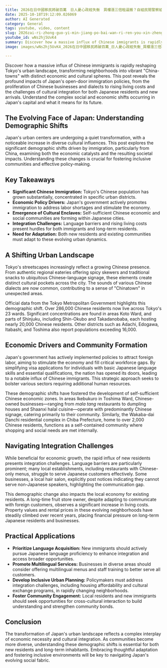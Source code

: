 ```yaml
---
title: 2026在日中國移民將破百萬　日人憂心政經失衡　買樓漲三倍租逼搬？自組民間警察組織？中國擴張下的隱形危機｜無聲入侵 隱形戰場｜鏡新聞調查報告｜#鏡新聞
date: 2025-10-18T19:12:09.026069
author: AI Generated
category: General
tags: youtube, video, content
slug: 2026zai-ri-zhong-guo-yi-min-jiang-po-bai-wan-ri-ren-you-xin-zheng-jing-shi-heng-mai-lou-zhang-san-be-wNs2hj5U
youtube_id: wNs2hj5UvK4
summary: Discover how a massive influx of Chinese immigrants is rapidly reshaping Tokyo's urban landscape, transforming neighborhoods into vibrant "China-towns" with distinct economic and cultural spheres. This post reveals the profound impacts of Japan's open-door immigration policies, from the proliferation of Chinese businesses and dialects to rising living costs and the challenges of cultural integration for both Japanese residents and new arrivals. Understand the complex social and economic shifts occurring in Japan's capital and what it means for its future.
image: images/wNs2hj5UvK4_2026在日中國移民將破百萬_日人憂心政經失衡_買樓漲三倍租逼搬_自組民間警察組織_中國擴張下的隱形.jpg

---
```


Discover how a massive influx of Chinese immigrants is rapidly reshaping Tokyo's urban landscape, transforming neighborhoods into vibrant "China-towns" with distinct economic and cultural spheres. This post reveals the profound impacts of Japan's open-door immigration policies, from the proliferation of Chinese businesses and dialects to rising living costs and the challenges of cultural integration for both Japanese residents and new arrivals. Understand the complex social and economic shifts occurring in Japan's capital and what it means for its future.

## The Evolving Face of Japan: Understanding Demographic Shifts

Japan's urban centers are undergoing a quiet transformation, with a noticeable increase in diverse cultural influences. This post explores the significant demographic shifts driven by immigration, particularly from China, examining both the economic catalysts and the resulting societal impacts. Understanding these changes is crucial for fostering inclusive communities and effective policy-making.

## Key Takeaways

* **Significant Chinese Immigration:** Tokyo's Chinese population has grown substantially, concentrated in specific urban districts.
* **Economic Policy Drivers:** Japan's government actively promotes immigration to address labor shortages and stimulate the economy.
* **Emergence of Cultural Enclaves:** Self-sufficient Chinese economic and social communities are forming within Japanese cities.
* **Integration Challenges:** Language barriers and rising living costs present hurdles for both immigrants and long-term residents.
* **Need for Adaptation:** Both new residents and existing communities must adapt to these evolving urban dynamics.

## A Shifting Urban Landscape

Tokyo's streetscapes increasingly reflect a growing Chinese presence. From authentic regional eateries offering spicy skewers and traditional snacks to ubiquitous Chinese-language signage, these elements create distinct cultural pockets across the city. The sounds of various Chinese dialects are now common, contributing to a sense of "Chinatown" in unexpected areas.

Official data from the Tokyo Metropolitan Government highlights this demographic shift. Over 286,000 Chinese residents now live across Tokyo's 23 wards. Significant concentrations are found in areas Koto Ward, and parts of Shinjuku, including Shin-Okubo and Takadanobaba, each hosting nearly 20,000 Chinese residents. Other districts such as Adachi, Edogawa, Itabashi, and Toshima also report populations exceeding 16,000.

## Economic Drivers and Community Formation

Japan's government has actively implemented policies to attract foreign labor, aiming to stimulate the economy and fill critical workforce gaps. By simplifying visa applications for individuals with basic Japanese language skills and essential qualifications, the nation has opened its doors, leading to a notable influx of Chinese immigrants. This strategic approach seeks to bolster various sectors requiring additional human resources.

These demographic shifts have fostered the development of self-sufficient Chinese economic zones. In areas Ikebukuro in Toshima Ward, Chinese-owned businesses—ranging from *mala tang* restaurants to dumpling houses and Shaanxi halal cuisine—operate with predominantly Chinese signage, catering primarily to their community. Similarly, the Wakaba-dai Danchi residential complex in Chiba Prefecture, home to over 2,000 Chinese residents, functions as a self-contained community where shopping and social needs are met internally.

## Navigating Integration Challenges

While beneficial for economic growth, the rapid influx of new residents presents integration challenges. Language barriers are particularly prominent; many local establishments, including restaurants with Chinese-only menus, struggle to serve Japanese customers effectively. Some businesses, a local hair salon, explicitly post notices indicating they cannot serve non-Japanese speakers, highlighting the communication gap.

This demographic change also impacts the local economy for existing residents. A long-time fruit store owner, despite adapting to communicate with foreign customers, observes a significant increase in living costs. Property values and rental prices in these evolving neighborhoods have steadily climbed over recent years, placing financial pressure on long-term Japanese residents and businesses.

## Practical Applications

* **Prioritize Language Acquisition:** New immigrants should actively pursue Japanese language proficiency to enhance integration and access broader opportunities.
* **Promote Multilingual Services:** Businesses in diverse areas should consider offering multilingual menus and staff training to better serve all customers.
* **Develop Inclusive Urban Planning:** Policymakers must address integration challenges, including housing affordability and cultural exchange programs, in rapidly changing neighborhoods.
* **Foster Community Engagement:** Local residents and new immigrants should seek opportunities for cross-cultural interaction to build understanding and strengthen community bonds.

## Conclusion

The transformation of Japan's urban landscape reflects a complex interplay of economic necessity and cultural integration. As communities become more diverse, understanding these demographic shifts is essential for both new residents and long-term inhabitants. Embracing thoughtful adaptation and fostering inclusive environments will be key to navigating Japan's evolving social fabric.